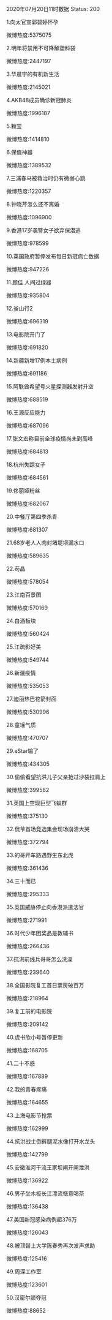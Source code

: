 2020年07月20日11时数据
Status: 200

1.向太官宣郭碧婷怀孕

微博热度:5375075

2.明年将禁用不可降解塑料袋

微博热度:2447197

3.华晨宇的有机新生活

微博热度:2145021

4.AKB48成员确诊新冠肺炎

微博热度:1996187

5.赖宝

微博热度:1414810

6.保值神器

微博热度:1389532

7.三浦春马被救治时仍有微弱心跳

微博热度:1220357

8.钟晓芹怎么还不离婚

微博热度:1096900

9.香港17岁袭警女子欲弃保潜逃

微博热度:978599

10.英国政府暂停发布每日新冠病亡数据

微博热度:947226

11.顾佳 人间过绿器

微博热度:935804

12.釜山行2

微博热度:696319

13.电影院开门了

微博热度:691820

14.新疆新增17例本土病例

微博热度:691186

15.阿联酋希望号火星探测器发射升空

微博热度:688519

16.王源反应能力

微博热度:687096

17.张文宏称目前全球疫情尚未到高峰

微博热度:684813

18.杭州失踪女子

微博热度:684561

19.佟丽娅粉丝

微博热度:682067

20.中餐厅第四季杀青

微博热度:681307

21.68岁老人人肉封堵堤坝漏水口

微博热度:589635

22.苟晶

微博热度:578054

23.江南百景图

微博热度:570169

24.白酒板块

微博热度:560424

25.江疏影好美

微博热度:549744

26.新疆疫情

微博热度:535053

27.迪丽热巴花箭封面

微博热度:530996

28.童瑶气质

微博热度:470707

29.eStar输了

微博热度:434305

30.偷偷看望抗洪儿子父亲抢过沙袋扛肩上

微博热度:399582

31.英国上空现巨型飞蚁群

微博热度:375130

32.侃爷首场竞选集会现场崩溃大哭

微博热度:372794

33.的哥开车路遇野生东北虎

微博热度:361436

34.三十而已

微博热度:295333

35.英国威胁停止向香港派遣法官

微博热度:271991

36.时代少年团奖品是教辅书

微博热度:266436

37.抗洪前线兵哥哥怎么洗澡

微博热度:239640

38.全国影院复工首日票房破百万

微博热度:218964

39.复工前的电影院

微博热度:209142

40.虞书欣小号暂停更新

微博热度:168705

41.二十不惑

微博热度:167889

42.我的青春疼痛

微博热度:164655

43.上海电影节抢票

微博热度:162999

44.抗洪战士倒裤腿泥水像打开水龙头

微博热度:142799

45.安徽淮河干流王家坝闸开闸泄洪

微博热度:136922

46.男子坐木板长江漂流惬意喝茶

微博热度:136438

47.美国新冠感染病例超376万

微博热度:126043

48.被顶替上大学陈春秀再次发声求助

微博热度:125416

49.周深工作室

微博热度:123601

50.汉密尔顿夺冠

微博热度:88652


